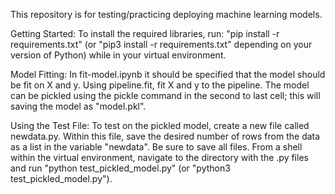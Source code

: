 This repository is for testing/practicing deploying machine learning models.

Getting Started:
  To install the required libraries, run: "pip install -r requirements.txt" (or "pip3 install -r requirements.txt" depending on your version of Python) while in your virtual environment.

Model Fitting:
  In fit-model.ipynb it should be specified that the model should be fit on X and y. Using pipeline.fit, fit X and y to the pipeline. The model can be pickled using the pickle command in the second to last cell; this will saving the model as "model.pkl".

Using the Test File:
  To test on the pickled model, create a new file called newdata.py. Within this file, save the desired number of rows from the data as a list in the variable "newdata". Be sure to save all files. From a shell within the virtual environment, navigate to the directory with the .py files and run "python test_pickled_model.py" (or "python3 test_pickled_model.py").
